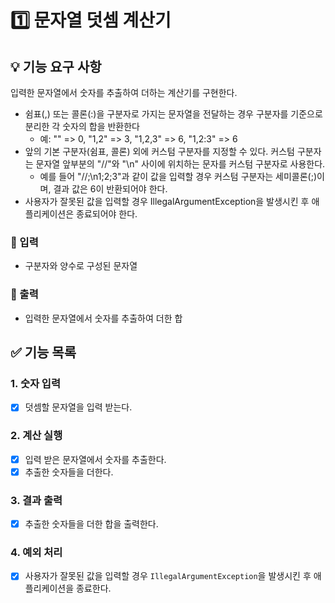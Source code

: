 # 1️⃣ 문자열 덧셈 계산기

## 💡 기능 요구 사항
입력한 문자열에서 숫자를 추출하여 더하는 계산기를 구현한다.
- 쉼표(,) 또는 콜론(:)을 구분자로 가지는 문자열을 전달하는 경우 구분자를 기준으로 분리한 각 숫자의 합을 반환한다
  - 예: "" => 0, "1,2" => 3, "1,2,3" => 6, "1,2:3" => 6
- 앞의 기본 구분자(쉼표, 콜론) 외에 커스텀 구분자를 지정할 수 있다. 커스텀 구분자는 문자열 앞부분의 "//"와 "\n" 사이에 위치하는 문자를 커스텀 구분자로 사용한다. 
  - 예를 들어 "//;\n1;2;3"과 같이 값을 입력할 경우 커스텀 구분자는 세미콜론(;)이며, 결과 값은 6이 반환되어야 한다.
- 사용자가 잘못된 값을 입력할 경우 IllegalArgumentException을 발생시킨 후 애플리케이션은 종료되어야 한다.

### 🎯 입력
- 구분자와 양수로 구성된 문자열
### 🎯 출력
- 입력한 문자열에서 숫자를 추출하여 더한 합

## ✅ 기능 목록

### 1. 숫자 입력
- [X] 덧셈할 문자열을 입력 받는다.

### 2. 계산 실행
- [X] 입력 받은 문자열에서 숫자를 추출한다.
- [X] 추출한 숫자들을 더한다. 

### 3. 결과 출력
- [X] 추출한 숫자들을 더한 합을 출력한다.

### 4. 예외 처리
- [X] 사용자가 잘못된 값을 입력할 경우 `IllegalArgumentException`을 발생시킨 후 애플리케이션을 종료한다.